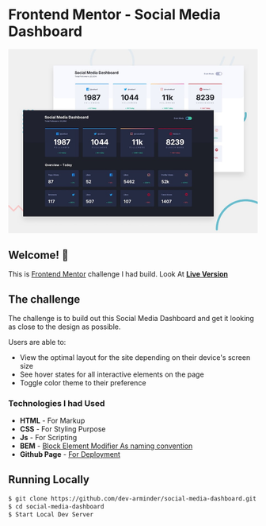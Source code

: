 # Frontend Mentor - Social Media Dashboard

![Design preview for the Social Media Dashboard](./design/desktop-preview.jpg)

## Welcome! 👋
This is [Frontend Mentor](https://www.frontendmentor.io) challenge I had build.
Look At [**Live Version**](https://dev-arminder.github.io/social-media-dashboard/)

## The challenge

The challenge is to build out this Social Media Dashboard and get it looking as close to the design as possible.

Users  are able to:
- View the optimal layout for the site depending on their device's screen size
- See hover states for all interactive elements on the page
- Toggle color theme to their preference

### Technologies I had Used
- **HTML** - For Markup
- **CSS** - For Styling Purpose
- **Js** - For Scripting 
- **BEM** - [Block Element Modifier As naming convention](http://getbem.com/) 
- **Github Page** - [For Deployment](https://pages.github.com/)

## Running Locally
```
$ git clone https://github.com/dev-arminder/social-media-dashboard.git
$ cd social-media-dashboard
$ Start Local Dev Server
```
